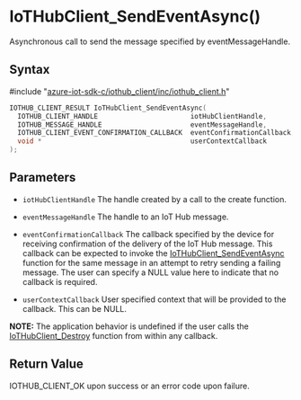 # IoTHubClient_SendEventAsync()

Asynchronous call to send the message specified by eventMessageHandle.

## Syntax

\#include "[azure-iot-sdk-c/iothub_client/inc/iothub_client.h](../iot-c-ref-iothub-client-h.md)"  
```C
IOTHUB_CLIENT_RESULT IoTHubClient_SendEventAsync(
  IOTHUB_CLIENT_HANDLE                       iotHubClientHandle,
  IOTHUB_MESSAGE_HANDLE                      eventMessageHandle,
  IOTHUB_CLIENT_EVENT_CONFIRMATION_CALLBACK  eventConfirmationCallback,
  void *                                     userContextCallback
);
```

## Parameters
* `iotHubClientHandle` The handle created by a call to the create function. 

* `eventMessageHandle` The handle to an IoT Hub message. 

* `eventConfirmationCallback` The callback specified by the device for receiving confirmation of the delivery of the IoT Hub message. This callback can be expected to invoke the [IoTHubClient_SendEventAsync](#undefined) function for the same message in an attempt to retry sending a failing message. The user can specify a NULL value here to indicate that no callback is required. 

* `userContextCallback` User specified context that will be provided to the callback. This can be NULL.

**NOTE:** The application behavior is undefined if the user calls the [IoTHubClient_Destroy](#undefined) function from within any callback.

## Return Value
IOTHUB_CLIENT_OK upon success or an error code upon failure.

